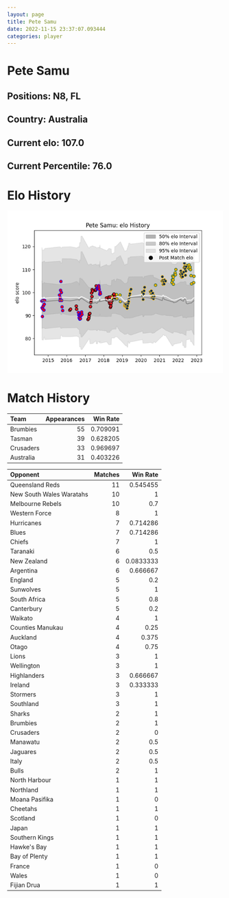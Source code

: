 ```yaml
---  
layout: page  
title: Pete Samu  
date: 2022-11-15 23:37:07.093444  
categories: player  
---
```

# Pete Samu

## Positions: N8, FL

## Country: Australia

## Current elo: 107.0

## Current Percentile: 76.0

# Elo History


![elo history](history_PeteSamu.png)
# Match History


| Team      |   Appearances |   Win Rate |
|:----------|--------------:|-----------:|
| Brumbies  |            55 |   0.709091 |
| Tasman    |            39 |   0.628205 |
| Crusaders |            33 |   0.969697 |
| Australia |            31 |   0.403226 |

| Opponent                 |   Matches |   Win Rate |
|:-------------------------|----------:|-----------:|
| Queensland Reds          |        11 |  0.545455  |
| New South Wales Waratahs |        10 |  1         |
| Melbourne Rebels         |        10 |  0.7       |
| Western Force            |         8 |  1         |
| Hurricanes               |         7 |  0.714286  |
| Blues                    |         7 |  0.714286  |
| Chiefs                   |         7 |  1         |
| Taranaki                 |         6 |  0.5       |
| New Zealand              |         6 |  0.0833333 |
| Argentina                |         6 |  0.666667  |
| England                  |         5 |  0.2       |
| Sunwolves                |         5 |  1         |
| South Africa             |         5 |  0.8       |
| Canterbury               |         5 |  0.2       |
| Waikato                  |         4 |  1         |
| Counties Manukau         |         4 |  0.25      |
| Auckland                 |         4 |  0.375     |
| Otago                    |         4 |  0.75      |
| Lions                    |         3 |  1         |
| Wellington               |         3 |  1         |
| Highlanders              |         3 |  0.666667  |
| Ireland                  |         3 |  0.333333  |
| Stormers                 |         3 |  1         |
| Southland                |         3 |  1         |
| Sharks                   |         2 |  1         |
| Brumbies                 |         2 |  1         |
| Crusaders                |         2 |  0         |
| Manawatu                 |         2 |  0.5       |
| Jaguares                 |         2 |  0.5       |
| Italy                    |         2 |  0.5       |
| Bulls                    |         2 |  1         |
| North Harbour            |         1 |  1         |
| Northland                |         1 |  1         |
| Moana Pasifika           |         1 |  0         |
| Cheetahs                 |         1 |  1         |
| Scotland                 |         1 |  0         |
| Japan                    |         1 |  1         |
| Southern Kings           |         1 |  1         |
| Hawke's Bay              |         1 |  1         |
| Bay of Plenty            |         1 |  1         |
| France                   |         1 |  0         |
| Wales                    |         1 |  0         |
| Fijian Drua              |         1 |  1         |